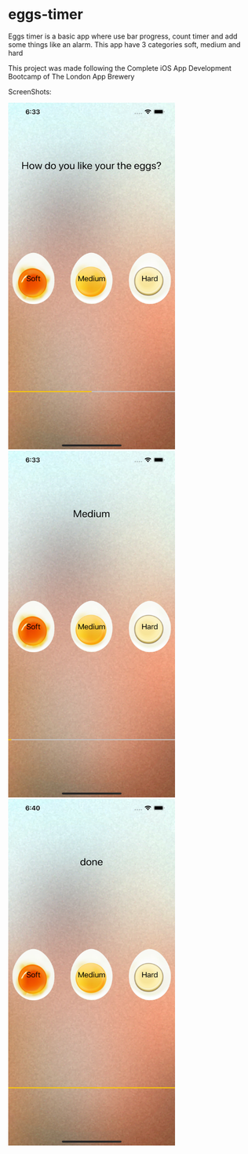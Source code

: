 # eggs-timer
Eggs timer is a basic app where use bar progress, count timer and add some things like an alarm.
This app have 3 categories soft, medium and hard

This project was made following the Complete iOS App Development Bootcamp of The London App Brewery

ScreenShots:

<img src="https://github.com/adriancysvillegast/eggs-timer/blob/099ab2706808b3184dbd6429b042aa3214b691db/ScreenShot/Simulator%20Screen%20Shot%20-%20iPhone%2013%20Pro%20Max%20-%202022-02-01%20at%2018.33.41.png?raw=true" width="340" height="706" />


<img src="https://github.com/adriancysvillegast/eggs-timer/blob/099ab2706808b3184dbd6429b042aa3214b691db/ScreenShot/Simulator%20Screen%20Shot%20-%20iPhone%2013%20Pro%20Max%20-%202022-02-01%20at%2018.33.53.png?raw=true" width="340" height="706" />



<img src="https://github.com/adriancysvillegast/eggs-timer/blob/099ab2706808b3184dbd6429b042aa3214b691db/ScreenShot/Simulator%20Screen%20Shot%20-%20iPhone%2013%20Pro%20Max%20-%202022-02-01%20at%2018.40.56.png?raw=true" width="340" height="706" />
